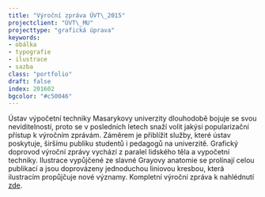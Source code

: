 ```yaml
---
title: "Výroční zpráva ÚVT\_2015"
projectclient: "ÚVT\_MU"
projecttype: "grafická úprava"
keywords: 
- obálka
- typografie
- ilustrace
- sazba
class: "portfolio"
draft: false
index: 201602
bgcolor: "#c50046"
---
```



Ústav výpočetní techniky Masarykovy univerzity dlouhodobě bojuje se svou neviditelností, proto se v&nbsp;posledních letech snaží volit jakýsi popularizační přístup k&nbsp;výročním zprávám. Záměrem je přiblížit služby, které ústav poskytuje, širšímu publiku studentů i&nbsp;pedagogů na univerzitě. Grafický doprovod výroční zprávy vychází z&nbsp;paralel lidského těla a vypočetní techniky. Ilustrace vypůjčené ze slavné Grayovy anatomie se prolínají celou publikací a&nbsp;jsou doprovázeny jednoduchou liniovou kresbou, která ilustracím propůjčuje nové významy. Kompletní výroční zpráva k&nbsp;nahlédnutí [zde](https://www.ics.muni.cz/media/3119304/uvt_vyrocni_zprava_2015.pdf).